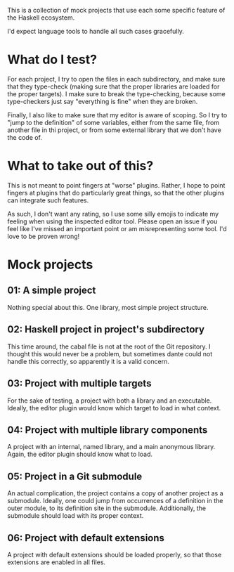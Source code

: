This is a collection of mock projects that use each some specific feature of
the Haskell ecosystem.

I'd expect language tools to handle all such cases gracefully.

# What do I test?

For each project, I try to open the files in each subdirectory, and make sure
that they type-check (making sure that the proper libraries are loaded for the
proper targets).  I make sure to break the type-checking, because some
type-checkers just say "everything is fine" when they are broken.

Finally, I also like to make sure that my editor is aware of scoping.  So I try
to "jump to the definition" of some variables, either from the same file, from
another file in thi project, or from some external library that we don't have
the code of.

# What to take out of this?

This is not meant to point fingers at "worse" plugins.  Rather, I hope to point
fingers at plugins that do particularly great things, so that the other plugins
can integrate such features.

As such, I don't want any rating, so I use some silly emojis to indicate my
feeling when using the inspected editor tool.  Please open an issue if you feel
like I've missed an important point or am misrepresenting some tool.  I'd love
to be proven wrong!

# Mock projects

01: A simple project
--------------------

Nothing special about this.  One library, most simple project structure.

02: Haskell project in project's subdirectory
---------------------------------------------

This time around, the cabal file is not at the root of the Git repository.  I
thought this would never be a problem, but sometimes dante could not handle
this correctly, so apparently it is a valid concern.

03: Project with multiple targets
---------------------------------

For the sake of testing, a project with both a library and an executable.
Ideally, the editor plugin would know which target to load in what context.

04: Project with multiple library components
--------------------------------------------

A project with an internal, named library, and a main anonymous library.
Again, the editor plugin should know what to load.

05: Project in a Git submodule
------------------------------

An actual complication, the project contains a copy of another project as a
submodule.  Ideally, one could jump from occurrences of a definition in the
outer module, to its definition site in the submodule.  Additionally, the
submodule should load with its proper context.

06: Project with default extensions
-----------------------------------

A project with default extensions should be loaded properly, so that those
extensions are enabled in all files.

